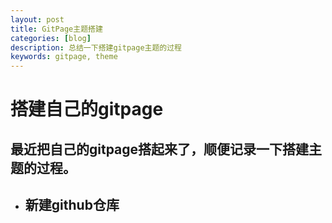 ```yaml
---
layout: post
title: GitPage主题搭建
categories: [blog]
description: 总结一下搭建gitpage主题的过程
keywords: gitpage, theme
---
```


# 搭建自己的gitpage
最近把自己的gitpage搭起来了，顺便记录一下搭建主题的过程。
---
- ## 新建github仓库

